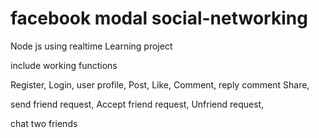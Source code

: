 # facebook modal social-networking
Node js using realtime Learning project


include working functions

Register,
Login,
user profile,
Post,
Like,
Comment, reply comment
Share,

send friend request,
Accept friend request,
Unfriend request,

chat two friends

